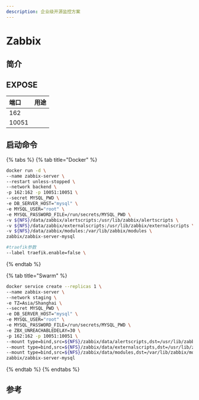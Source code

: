 ```yaml
---
description: 企业级开源监控方案
---
```


# Zabbix

## 简介



## EXPOSE

| 端口 | 用途 |
| :--- | :--- |
| 162 |  |
| 10051 |  |



## 启动命令

{% tabs %}
{% tab title="Docker" %}
```bash
docker run -d \
--name zabbix-server \
--restart unless-stopped \
--network backend \
-p 162:162 -p 10051:10051 \
--secret MYSQL_PWD \
-e DB_SERVER_HOST="mysql" \
-e MYSQL_USER="root" \
-e MYSQL_PASSWORD_FILE=/run/secrets/MYSQL_PWD \
-v ${NFS}/data/zabbix/alertscripts:/usr/lib/zabbix/alertscripts \
-v ${NFS}/data/zabbix/externalscripts:/usr/lib/zabbix/externalscripts \
-v ${NFS}/data/zabbix/modules:/var/lib/zabbix/modules \
zabbix/zabbix-server-mysql

#traefik参数
--label traefik.enable=false \
```
{% endtab %}

{% tab title="Swarm" %}
```bash
docker service create --replicas 1 \
--name zabbix-server \
--network staging \
-e TZ=Asia/Shanghai \
--secret MYSQL_PWD \
-e DB_SERVER_HOST="mysql" \
-e MYSQL_USER="root" \
-e MYSQL_PASSWORD_FILE=/run/secrets/MYSQL_PWD \
-e ZBX_UNREACHABLEDELAY=30 \
-p 162:162 -p 10051:10051 \
--mount type=bind,src=${NFS}/zabbix/data/alertscripts,dst=/usr/lib/zabbix/alertscripts \
--mount type=bind,src=${NFS}/zabbix/data/externalscripts,dst=/usr/lib/zabbix/externalscripts \
--mount type=bind,src=${NFS}/zabbix/data/modules,dst=/var/lib/zabbix/modules \
zabbix/zabbix-server-mysql
```
{% endtab %}
{% endtabs %}



## 参考

